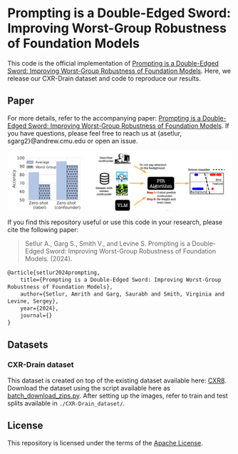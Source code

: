 # Prompting is a Double-Edged Sword: Improving Worst-Group Robustness of Foundation Models


This code is the official implementation of [Prompting is a Double-Edged Sword: Improving Worst-Group Robustness of Foundation Models](https://arxiv.org/abs/). Here, we release our CXR-Drain dataset and code to reproduce our results. 


## Paper
For more details, refer to the accompanying paper: 
[Prompting is a Double-Edged Sword: Improving Worst-Group Robustness of Foundation Models](https://arxiv.org/abs/). If you have questions, please feel free to reach us at {asetlur, sgarg2}@andrew.cmu.edu or open an issue.  

![Method and Results](images/PfR_fig.png)


If you find this repository useful or use this code in your research, please cite the following paper: 

> Setlur A., Garg S., Smith V., and Levine S. Prompting is a Double-Edged Sword: Improving Worst-Group Robustness of Foundation Models. (2024).
```
@article{setlur2024prompting,
    title={Prompting is a Double-Edged Sword: Improving Worst-Group Robustness of Foundation Models},
    author={Setlur, Amrith and Garg, Saurabh and Smith, Virginia and Levine, Sergey},
    year={2024}, 
    journal={}
}
```

## Datasets 

### CXR-Drain dataset

This dataset is created on top of the existing dataset available here: [CXR8](https://nihcc.app.box.com/v/ChestXray-NIHCC/folder/37178474737). Download the dataset using the script available here as [batch_download_zips.py](https://nihcc.app.box.com/v/ChestXray-NIHCC/file/371647823217). After setting up the images, refer to train and test splits available in `./CXR-Drain_dataset/`. 

## License
This repository is licensed under the terms of the [Apache License](LICENSE).